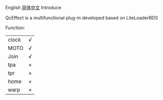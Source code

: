
<html>
<body>

<a>English </a><a href="README.md">简体中文</a>
<h>Introduce</h>
<p>QcEffect is a multifunctional plug-in developed based on LiteLoaderBDS </p>
<p>Function:</p>
<table>
<tr>
  <td>clock</td>
  <td>√</td>
</tr>
<tr>
  <td>MOTO</td>
  <td>√</td>
</tr>
<tr>
  <td>Join</td>
  <td>√</td>
</tr>
<tr>
  <td>tpa</td>
  <td>×</td>
</tr>
<tr>
  <td>tpr</td>
  <td>×</td>
</tr>
<tr>
  <td>home</td>
  <td>×</td>
</tr>
<tr>
  <td>warp</td>
  <td>×</td>
</tr>
</table>

</body>
</html>
